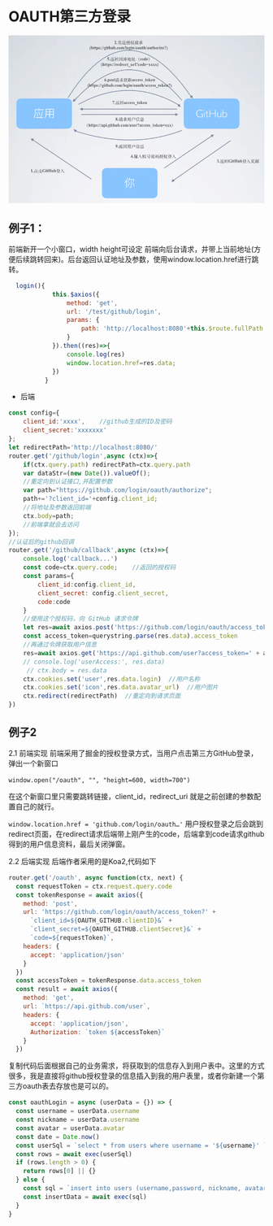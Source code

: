 # OAUTH第三方登录
<img src="./oauth.png">

## 例子1：

前端新开一个小窗口，width height可设定
前端向后台请求，并带上当前地址(方便后续跳转回来)。后台返回认证地址及参数，使用window.location.href进行跳转。
```js
  login(){
            this.$axios({
                method: 'get',
                url: '/test/github/login',
                params: {
                    path: 'http://localhost:8080'+this.$route.fullPath
                }
            }).then((res)=>{
                console.log(res)
                window.location.href=res.data;
            })
          }
```

- 后端
```js
const config={
    client_id:'xxxx',    //github生成的ID及密码
    client_secret:'xxxxxxx'
};
let redirectPath='http://localhost:8080/'
router.get('/github/login',async (ctx)=>{
    if(ctx.query.path) redirectPath=ctx.query.path
    var dataStr=(new Date()).valueOf();
    //重定向到认证接口,并配置参数
    var path="https://github.com/login/oauth/authorize";
    path+='?client_id='+config.client_id;
    //将地址及参数返回前端
    ctx.body=path;
    //前端拿就会去访问
});
//认证后的github回调
router.get('/github/callback',async (ctx)=>{
    console.log('callback...')
    const code=ctx.query.code;    //返回的授权码
    const params={
        client_id:config.client_id,
        client_secret: config.client_secret,
        code:code
    }
    //使用这个授权码，向 GitHub 请求令牌
    let res=await axios.post('https://github.com/login/oauth/access_token', params)
    const access_token=querystring.parse(res.data).access_token
    //再通过令牌获取用户信息
    res=await axios.get('https://api.github.com/user?access_token=' + access_token)
    // console.log('userAccess:', res.data)
     // ctx.body = res.data
    ctx.cookies.set('user',res.data.login)  //用户名称
    ctx.cookies.set('icon',res.data.avatar_url)  //用户图片
    ctx.redirect(redirectPath)  //重定向到请求页面
})
```


## 例子2

2.1 前端实现
前端采用了掘金的授权登录方式，当用户点击第三方GitHub登录，弹出一个新窗口

`window.open("/oauth", "", "height=600, width=700")`

在这个新窗口里只需要跳转链接，client_id，redirect_uri 就是之前创建的参数配置自己的就行。

`window.location.href = 'github.com/login/oauth…'`
用户授权登录之后会跳到redirect页面，在redirect请求后端带上刚产生的code，后端拿到code请求github得到的用户信息资料，最后关闭弹窗。

2.2 后端实现
后端作者采用的是Koa2,代码如下
```js
router.get('/oauth', async function(ctx, next) {
  const requestToken = ctx.request.query.code
  const tokenResponse = await axios({
    method: 'post',
    url: 'https://github.com/login/oauth/access_token?' +
      `client_id=${OAUTH_GITHUB.clientID}&` +
      `client_secret=${OAUTH_GITHUB.clientSecret}&` +
      `code=${requestToken}`,
    headers: {
      accept: 'application/json'
    }
  })
  const accessToken = tokenResponse.data.access_token
  const result = await axios({
    method: 'get',
    url: `https://api.github.com/user`,
    headers: {
      accept: 'application/json',
      Authorization: `token ${accessToken}`
    }
  })
```
复制代码后面根据自己的业务需求，将获取到的信息存入到用户表中。这里的方式很多，我是直接将github授权登录的信息插入到我的用户表里，或者你新建一个第三方oauth表去存放也是可以的。
```js
const oauthLogin = async (userData = {}) => {
  const username = userData.username
  const nickname = userData.username
  const avatar = userData.avatar
  const date = Date.now()
  const userSql = `select * from users where username = '${username}' `
  const rows = await exec(userSql)
  if (rows.length > 0) {
    return rows[0] || {}
  } else {
    const sql = `insert into users (username,password, nickname, avatar, date) values ('${username}', '${password}', '${nickname}', '${avatar}', '${date}');`
    const insertData = await exec(sql)
  }
}
```
